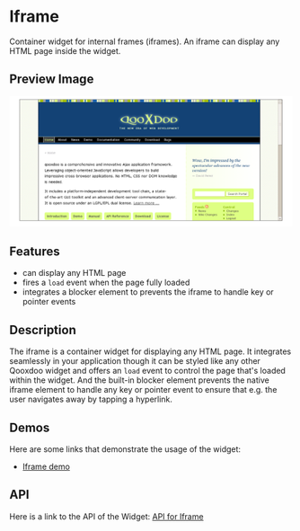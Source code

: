 # Iframe

Container widget for internal frames (iframes). An iframe can display any HTML
page inside the widget.

## Preview Image

![iframe.png](iframe.png%0A%20%20%20%20%20%20%20%20%20%20%20%20%20%20%20%20%20%20%20%20:width:%20500%20px%0A%20%20%20%20%20%20%20%20%20%20%20%20%20%20%20%20%20%20%20%20:target:%20../../iframe.png)

## Features

- can display any HTML page
- fires a `load` event when the page fully loaded
- integrates a blocker element to prevents the iframe to handle key or pointer
  events

## Description

The iframe is a container widget for displaying any HTML page. It integrates
seamlessly in your application though it can be styled like any other Qooxdoo
widget and offers an `load` event to control the page that's loaded within the
widget. And the built-in blocker element prevents the native iframe element to
handle any key or pointer event to ensure that e.g. the user navigates away by
tapping a hyperlink.

## Demos

Here are some links that demonstrate the usage of the widget:

- [Iframe demo](apps://demobrowser/#widget-Iframe.html)

## API

Here is a link to the API of the Widget:
[API for Iframe](apps://apiviewer/#qx.ui.embed.Iframe)
